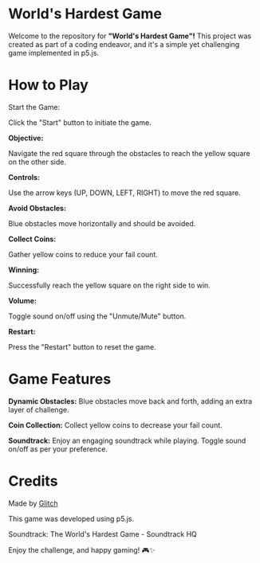 World's Hardest Game
====================

Welcome to the repository for **"World's Hardest Game"!** This project was created as part of a coding endeavor, and it's a simple yet challenging game implemented in p5.js.

How to Play
===========

Start the Game:

Click the "Start" button to initiate the game.

**Objective:**

Navigate the red square through the obstacles to reach the yellow square on the other side.

**Controls:**

Use the arrow keys (UP, DOWN, LEFT, RIGHT) to move the red square.

**Avoid Obstacles:**

Blue obstacles move horizontally and should be avoided.

**Collect Coins:**

Gather yellow coins to reduce your fail count.

**Winning:**

Successfully reach the yellow square on the right side to win.

**Volume:**

Toggle sound on/off using the "Unmute/Mute" button.

**Restart:**

Press the "Restart" button to reset the game.


Game Features
=============

**Dynamic Obstacles:** Blue obstacles move back and forth, adding an extra layer of challenge.

**Coin Collection:** Collect yellow coins to decrease your fail count.

**Soundtrack:** Enjoy an engaging soundtrack while playing. Toggle sound on/off as per your preference.

Credits
=======

Made by [Glitch](https://glitch.com/)

This game was developed using p5.js.

Soundtrack: The World's Hardest Game - Soundtrack HQ

Enjoy the challenge, and happy gaming! 🎮✨
